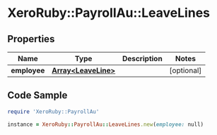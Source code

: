 # XeroRuby::PayrollAu::LeaveLines

## Properties

Name | Type | Description | Notes
------------ | ------------- | ------------- | -------------
**employee** | [**Array&lt;LeaveLine&gt;**](LeaveLine.md) |  | [optional] 

## Code Sample

```ruby
require 'XeroRuby::PayrollAu'

instance = XeroRuby::PayrollAu::LeaveLines.new(employee: null)
```


